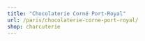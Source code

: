 ```yaml
---
title: "Chocolaterie Corné Port-Royal"
url: /paris/chocolaterie-corne-port-royal/
shop: charcuterie
---
```

